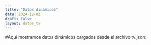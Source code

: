 ```yaml
---
title: "Datos dinámicos"
date: 2024-12-02
draft: false
layout: datos_tv
---
```

#Aquí mostramos datos dinámicos cargados desde el archivo tv.json:

